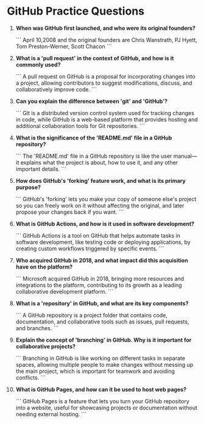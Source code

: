 # GitHub Practice Questions

1. **When was GitHub first launched, and who were its original founders?**

   \`\`\`
   April 10,2008 and the original founders are Chris Wanstrath, PJ Hyett, Tom Preston-Werner, Scott Chacon 
   \`\`\`

2. **What is a 'pull request' in the context of GitHub, and how is it commonly used?**

   \`\`\`
   A pull request on GitHub is a proposal for incorporating changes into a project, allowing contributors to suggest modifications, discuss, and collaboratively improve code.
   \`\`\`

3. **Can you explain the difference between 'git' and 'GitHub'?**

   \`\`\`
   Git is a distributed version control system used for tracking changes in code, while GitHub is a web-based platform that provides hosting and additional collaboration tools for Git repositories.
   \`\`\`

4. **What is the significance of the 'README.md' file in a GitHub repository?**

   \`\`\`
   The 'README.md' file in a GitHub repository is like the user manual—it explains what the project is about, how to use it, and any other important details.
   \`\`\`

5. **How does GitHub's 'forking' feature work, and what is its primary purpose?**

   \`\`\`
   GitHub's 'forking' lets you make your copy of someone else's project so you can freely work on it without affecting the original, and later propose your changes back if you want.
   \`\`\`

6. **What is GitHub Actions, and how is it used in software development?**

   \`\`\`
   GitHub Actions is a tool on GitHub that helps automate tasks in software development, like testing code or deploying applications, by creating custom workflows triggered by specific events.
   \`\`\`

7. **Who acquired GitHub in 2018, and what impact did this acquisition have on the platform?**

   \`\`\`
   Microsoft acquired GitHub in 2018, bringing more resources and integrations to the platform, contributing to its growth as a leading collaborative development platform.
   \`\`\`

8. **What is a 'repository' in GitHub, and what are its key components?**

   \`\`\`
   A GitHub repository is a project folder that contains code, documentation, and collaborative tools such as issues, pull requests, and branches.
   \`\`\`

9. **Explain the concept of 'branching' in GitHub. Why is it important for collaborative projects?**

   \`\`\`
   Branching in GitHub is like working on different tasks in separate spaces, allowing multiple people to make changes without messing up the main project, which is important for teamwork and avoiding conflicts.
   \`\`\`

10. **What is GitHub Pages, and how can it be used to host web pages?**

    \`\`\`
    GitHub Pages is a feature that lets you turn your GitHub repository into a website, useful for showcasing projects or documentation without needing external hosting.
    \`\`\`


